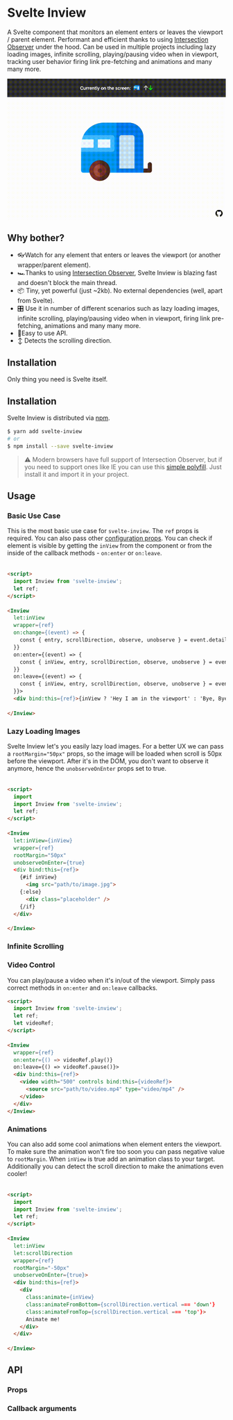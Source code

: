 # Svelte Inview

A Svelte component that monitors an element enters or leaves the viewport / parent element. Performant and efficient thanks to using [Intersection Observer](https://developer.mozilla.org/en-US/docs/Web/API/Intersection_Observer_API) under the hood. Can be used in multiple projects including lazy loading images, infinite scrolling, playing/pausing video when in viewport, tracking user behavior firing link pre-fetching and animations and many many more.

<img src="demo/public/demo.gif" width="600px" align="center">

## Why bother?
- 👓️Watch for any element that enters or leaves the viewport (or another wrapper/parent element).
- 🏎️Thanks to using [Intersection Observer](https://developer.mozilla.org/en-US/docs/Web/API/Intersection_Observer_API), Svelte Inview is blazing fast and doesn't block the main thread.
- 📦️ Tiny, yet powerful (just ~2kb). No external dependencies (well, apart from Svelte).
- 🎛️ Use it in number of different scenarios such as lazy loading images, infinite scrolling, playing/pausing video when in viewport, firing link pre-fetching, animations and many many more.
- 🐥Easy to use API.
- ↕️ Detects the scrolling direction.

## Installation
Only thing you need is Svelte itself.

## Installation

Svelte Inview is distributed via [npm](https://www.npmjs.com/package/svelte-inview).

```sh
$ yarn add svelte-inview
# or
$ npm install --save svelte-inview
```

> ⚠️ Modern browsers have full support of Intersection Observer, but if you need to support ones like IE you can use this [simple polyfill](https://www.npmjs.com/package/intersection-observer). Just install it and import it in your project.

## Usage

### Basic Use Case
This is the most basic use case for `svelte-inview`. The `ref` props is required. You can also pass other [configuration props](#props). You can check if element is visible by getting the `inView` from the component or from the inside of the callback methods - `on:enter` or `on:leave`.

```html

<script>
  import Inview from 'svelte-inview';
  let ref;
</script>

<Inview
  let:inView
  wrapper={ref}
  on:change={(event) => {
    const { entry, scrollDirection, observe, unobserve } = event.detail;
  }}
  on:enter={(event) => {
    const { inView, entry, scrollDirection, observe, unobserve } = event.detail;
  }}
  on:leave={(event) => {
    const { inView, entry, scrollDirection, observe, unobserve } = event.detail;
  }}>
  <div bind:this={ref}>{inView ? 'Hey I am in the viewport' : 'Bye, Bye'}</div>

</Inview>
```
### Lazy Loading Images
Svelte Inview let's you easily lazy load images. For a better UX we can pass a `rootMargin="50px"` props, so the image will be loaded when scroll is 50px before the viewport. After it's in the DOM, you don't want to observe it anymore, hence the `unobserveOnEnter` props set to true.

```html

<script>
  import
  import Inview from 'svelte-inview';
  let ref;
</script>

<Inview
  let:inView={inView}
  wrapper={ref}
  rootMargin="50px"
  unobserveOnEnter={true}
  <div bind:this={ref}>
    {#if inView}
      <img src="path/to/image.jpg">
    {:else}
      <div class="placeholder" />
    {/if}
  </div>

</Inview>
```
### Infinite Scrolling
### Video Control
You can play/pause a video when it's in/out of the viewport. Simply pass correct methods in `on:enter` and `on:leave` callbacks.

```html
<script>
  import Inview from 'svelte-inview';
  let ref;
  let videoRef;
</script>

<Inview
  wrapper={ref}
  on:enter={() => videoRef.play()}
  on:leave={() => videoRef.pause()}>
  <div bind:this={ref}>
    <video width="500" controls bind:this={videoRef}>
      <source src="path/to/video.mp4" type="video/mp4" />
    </video>
  </div>
</Inview>
```

### Animations
You can also add some cool animations when element enters the viewport. To make sure the animation won't fire too soon you can pass negative value to `rootMargin`. When `inView` is true add an animation class to your target. Additionally you can detect the scroll direction to make the animations even cooler!
```html

<script>
  import
  import Inview from 'svelte-inview';
  let ref;
</script>

<Inview
  let:inView
  let:scrollDirection
  wrapper={ref}
  rootMargin="-50px"
  unobserveOnEnter={true}>
  <div bind:this={ref}>
    <div
      class:animate={inView}
      class:animateFromBottom={scrollDirection.vertical === 'down'}
      class:animateFromTop={scrollDirection.vertical === 'top'}>
      Animate me!
    </div>
  </div>

</Inview>
```

## API
### Props
### Callback arguments